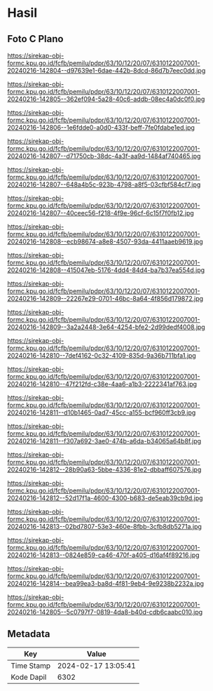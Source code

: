 # Hasil

## Foto C Plano

https://sirekap-obj-formc.kpu.go.id/fcfb/pemilu/pdpr/63/10/12/20/07/6310122007001-20240216-142804--d97639e1-6dae-442b-8dcd-86d7b7eec0dd.jpg

https://sirekap-obj-formc.kpu.go.id/fcfb/pemilu/pdpr/63/10/12/20/07/6310122007001-20240216-142805--362ef094-5a28-40c6-addb-08ec4a0dc0f0.jpg

https://sirekap-obj-formc.kpu.go.id/fcfb/pemilu/pdpr/63/10/12/20/07/6310122007001-20240216-142806--1e6fdde0-a0d0-433f-beff-7fe0fdabe1ed.jpg

https://sirekap-obj-formc.kpu.go.id/fcfb/pemilu/pdpr/63/10/12/20/07/6310122007001-20240216-142807--d71750cb-38dc-4a3f-aa9d-1484af740465.jpg

https://sirekap-obj-formc.kpu.go.id/fcfb/pemilu/pdpr/63/10/12/20/07/6310122007001-20240216-142807--648a4b5c-923b-4798-a8f5-03cfbf584cf7.jpg

https://sirekap-obj-formc.kpu.go.id/fcfb/pemilu/pdpr/63/10/12/20/07/6310122007001-20240216-142807--40ceec56-f218-4f9e-96cf-6c15f7f0fb12.jpg

https://sirekap-obj-formc.kpu.go.id/fcfb/pemilu/pdpr/63/10/12/20/07/6310122007001-20240216-142808--ecb98674-a8e8-4507-93da-4411aaeb9619.jpg

https://sirekap-obj-formc.kpu.go.id/fcfb/pemilu/pdpr/63/10/12/20/07/6310122007001-20240216-142808--415047eb-5176-4dd4-84d4-ba7b37ea554d.jpg

https://sirekap-obj-formc.kpu.go.id/fcfb/pemilu/pdpr/63/10/12/20/07/6310122007001-20240216-142809--22267e29-0701-46bc-8a64-4f856d179872.jpg

https://sirekap-obj-formc.kpu.go.id/fcfb/pemilu/pdpr/63/10/12/20/07/6310122007001-20240216-142809--3a2a2448-3e64-4254-bfe2-2d99dedf4008.jpg

https://sirekap-obj-formc.kpu.go.id/fcfb/pemilu/pdpr/63/10/12/20/07/6310122007001-20240216-142810--7def4162-0c32-4109-835d-9a36b711bfa1.jpg

https://sirekap-obj-formc.kpu.go.id/fcfb/pemilu/pdpr/63/10/12/20/07/6310122007001-20240216-142810--47f212fd-c38e-4aa6-a1b3-2222341af763.jpg

https://sirekap-obj-formc.kpu.go.id/fcfb/pemilu/pdpr/63/10/12/20/07/6310122007001-20240216-142811--d10b1465-0ad7-45cc-a155-bcf960ff3cb9.jpg

https://sirekap-obj-formc.kpu.go.id/fcfb/pemilu/pdpr/63/10/12/20/07/6310122007001-20240216-142811--f307a692-3ae0-474b-a6da-b34065a64b8f.jpg

https://sirekap-obj-formc.kpu.go.id/fcfb/pemilu/pdpr/63/10/12/20/07/6310122007001-20240216-142812--28b90a63-5bbe-4336-81e2-dbbaff607576.jpg

https://sirekap-obj-formc.kpu.go.id/fcfb/pemilu/pdpr/63/10/12/20/07/6310122007001-20240216-142812--52d17f1a-4600-4300-b683-de5eab39cb9d.jpg

https://sirekap-obj-formc.kpu.go.id/fcfb/pemilu/pdpr/63/10/12/20/07/6310122007001-20240216-142813--02bd7807-53e3-460e-8fbb-3cfb8db5271a.jpg

https://sirekap-obj-formc.kpu.go.id/fcfb/pemilu/pdpr/63/10/12/20/07/6310122007001-20240216-142813--0824e859-ca46-470f-a405-d16af4f89216.jpg

https://sirekap-obj-formc.kpu.go.id/fcfb/pemilu/pdpr/63/10/12/20/07/6310122007001-20240216-142814--bea99ea3-ba8d-4f81-9eb4-9e9238b2232a.jpg

https://sirekap-obj-formc.kpu.go.id/fcfb/pemilu/pdpr/63/10/12/20/07/6310122007001-20240216-142805--5c0797f7-0819-4da8-b40d-cdb6caabc010.jpg


## Metadata

| Key        | Value               |
| ---------- | ------------------- |
| Time Stamp | 2024-02-17 13:05:41 |
| Kode Dapil | 6302                |




